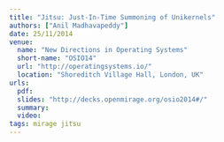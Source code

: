 ```yaml
---
title: "Jitsu: Just-In-Time Summoning of Unikernels"
authors: ["Anil Madhavapeddy"]
date: 25/11/2014
venue:
  name: "New Directions in Operating Systems"
  short-name: "OSIO14"
  url: "http://operatingsystems.io/"
  location: "Shoreditch Village Hall, London, UK"
urls:
  pdf:
  slides: "http://decks.openmirage.org/osio2014#/"
  summary:
  video: 
tags: mirage jitsu
---
```

